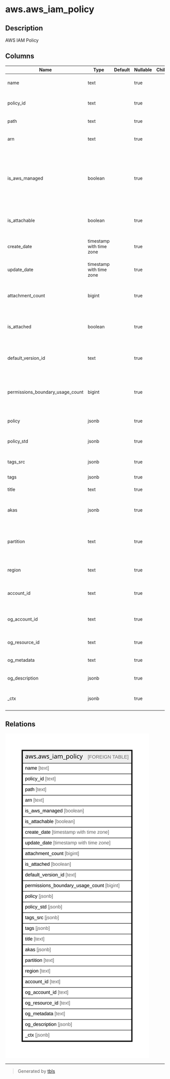 # aws.aws_iam_policy

## Description

AWS IAM Policy

## Columns

| Name | Type | Default | Nullable | Children | Parents | Comment |
| ---- | ---- | ------- | -------- | -------- | ------- | ------- |
| name | text |  | true |  |  | The friendly name that identifies the iam policy. |
| policy_id | text |  | true |  |  | The stable and unique string identifying the policy. |
| path | text |  | true |  |  | The path to the policy. |
| arn | text |  | true |  |  | The Amazon Resource Name (ARN) specifying the iam policy. |
| is_aws_managed | boolean |  | true |  |  | Specifies whether the policy is AWS Managed or Customer Managed. If true policy is aws managed otherwise customer managed. |
| is_attachable | boolean |  | true |  |  | Specifies whether the policy can be attached to an IAM user, group, or role. |
| create_date | timestamp with time zone |  | true |  |  | The date and time, when the policy was created. |
| update_date | timestamp with time zone |  | true |  |  | The date and time, when the policy was last updated. |
| attachment_count | bigint |  | true |  |  | The number of entities (users, groups, and roles) that the policy is attached to. |
| is_attached | boolean |  | true |  |  | Specifies whether the policy is attached to at least one IAM user, group, or role. |
| default_version_id | text |  | true |  |  | The identifier for the version of the policy that is set as the default version. |
| permissions_boundary_usage_count | bigint |  | true |  |  | The number of entities (users and roles) for which the policy is used to set the permissions boundary. |
| policy | jsonb |  | true |  |  | Contains the details about the policy. |
| policy_std | jsonb |  | true |  |  | Contains the policy in a canonical form for easier searching. |
| tags_src | jsonb |  | true |  |  | A list of tags attached with the IAM policy. |
| tags | jsonb |  | true |  |  | A map of tags for the resource. |
| title | text |  | true |  |  | Title of the resource. |
| akas | jsonb |  | true |  |  | Array of globally unique identifier strings (also known as) for the resource. |
| partition | text |  | true |  |  | The AWS partition in which the resource is located (aws, aws-cn, or aws-us-gov). |
| region | text |  | true |  |  | The AWS Region in which the resource is located. |
| account_id | text |  | true |  |  | The AWS Account ID in which the resource is located. |
| og_account_id | text |  | true |  |  | The Platform Account ID in which the resource is located. |
| og_resource_id | text |  | true |  |  | The unique ID of the resource in opengovernance. |
| og_metadata | text |  | true |  |  | Platform Metadata of the AWS resource. |
| og_description | jsonb |  | true |  |  | The full model description of the resource |
| _ctx | jsonb |  | true |  |  | Steampipe context in JSON form, e.g. connection_name. |

## Relations

![er](aws.aws_iam_policy.svg)

---

> Generated by [tbls](https://github.com/k1LoW/tbls)
